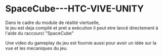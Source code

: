 # SpaceCube---HTC-VIVE-UNITY
Dans le cadre du module de réalité viertuelle,  
le jeu est deja compilé et pret a exécution il peut etre lancé directement à l'aide du raccourci "SpaceCube"   

Une video du gameplay du jeu est fournie aussi pour avoir un idée  sur la vue et les mecaniques du jeu.
